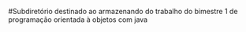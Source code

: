 #Subdiretório destinado ao armazenando do trabalho do bimestre 1 de programação orientada à objetos com java
